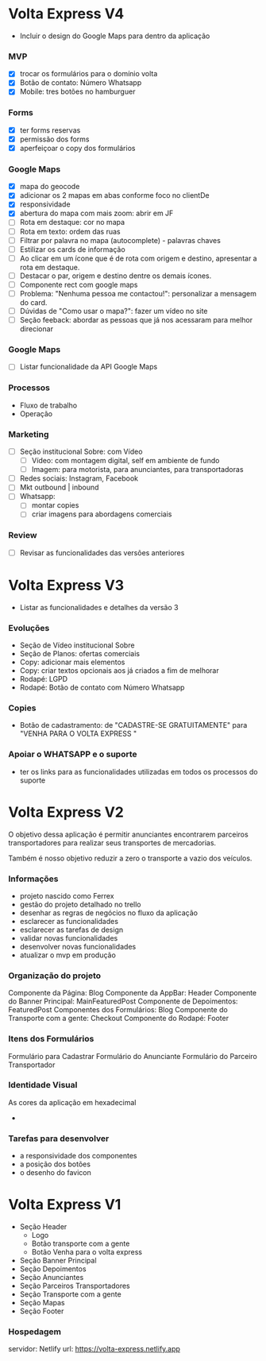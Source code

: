 # Volta Express V4

- Incluir o design do Google Maps para dentro da aplicação
 
### MVP

- [x] trocar os formulários para o domínio volta  
- [x] Botão de contato: Número Whatsapp
- [x] Mobile: tres botões no hamburguer 
  
### Forms

- [x] ter forms reservas 
- [x] permissão dos forms
- [x] aperfeiçoar o copy dos formulários

### Google Maps 

- [x] mapa do geocode 
- [x] adicionar os 2 mapas em abas conforme foco no clientDe  
- [x] responsividade 
- [x] abertura do mapa com mais zoom: abrir em JF    
- [ ] Rota em destaque: cor no mapa
- [ ] Rota em texto: ordem das ruas
- [ ] Filtrar por palavra no mapa (autocomplete) - palavras chaves 
- [ ] Estilizar os cards de informação
- [ ] Ao clicar em um ícone que é de rota com origem e destino, apresentar a rota em destaque.
- [ ] Destacar o par, origem e destino dentre os demais ícones.
- [ ] Componente rect com google maps
- [ ] Problema: "Nenhuma pessoa me contactou!": personalizar a mensagem do card.
- [ ] Dúvidas de "Como usar o mapa?": fazer um vídeo no site
- [ ] Seção feeback: abordar as pessoas que já nos acessaram para melhor direcionar

### Google Maps 

- [ ] Listar funcionalidade da API Google Maps
  
### Processos

- Fluxo de trabalho
- Operação

### Marketing

- [ ] Seção institucional Sobre: com Vídeo 
  - [ ] Vídeo: com montagem digital, self em ambiente de fundo
  - [ ] Imagem: para motorista, para anunciantes, para transportadoras
- [ ] Redes sociais: Instagram, Facebook
- [ ] Mkt outbound | inbound
- [ ] Whatsapp:
  - [ ] montar copies
  - [ ] criar imagens para abordagens comerciais

### Review

- [ ] Revisar as funcionalidades das versões anteriores

# Volta Express V3

- Listar as funcionalidades e detalhes da versão 3

### Evoluções

- Seção de Vídeo institucional Sobre 
- Seção de Planos: ofertas comerciais 
- Copy: adicionar mais elementos 
- Copy: criar textos opcionais aos já criados a fim de melhorar 
- Rodapé: LGPD
- Rodapé: Botão de contato com Número Whatsapp

### Copies

- Botão de cadastramento: de "CADASTRE-SE GRATUITAMENTE" para "VENHA PARA O VOLTA EXPRESS "

### Apoiar o WHATSAPP e o suporte 

- ter os links para as funcionalidades utilizadas em todos os processos do suporte
  
# Volta Express V2

O objetivo dessa aplicação é permitir anunciantes encontrarem parceiros transportadores para realizar seus transportes de mercadorias.

Também é nosso objetivo reduzir a zero o transporte a vazio dos veículos.

### Informações

- projeto nascido como Ferrex
- gestão do projeto detalhado no trello
- desenhar as regras de negócios no fluxo da aplicação 
- esclarecer as funcionalidades
- esclarecer as tarefas de design
- validar novas funcionalidades
- desenvolver novas funcionalidades
- atualizar o mvp em produção

### Organização do projeto

Componente da Página: Blog
Componente da AppBar: Header 
Componente do Banner Principal: MainFeaturedPost 
Componente de Depoimentos: FeaturedPost 
Componentes dos Formulários: Blog
Componente do Transporte com a gente: Checkout 
Componente do Rodapé: Footer
    
### Itens dos Formulários

Formulário para Cadastrar
Formulário do Anunciante
Formulário do Parceiro Transportador
    
### Identidade Visual

As cores da aplicação em hexadecimal

- 

### Tarefas para desenvolver

- a responsividade dos componentes
- a posição dos botões
- o desenho do favicon 

# Volta Express V1

- Seção Header
  - Logo
  - Botão transporte com a gente
  - Botão Venha para o volta express
- Seção Banner Principal
- Seção Depoimentos
- Seção Anunciantes
- Seção Parceiros Transportadores
- Seção Transporte com a gente
- Seção Mapas
- Seção Footer

### Hospedagem

servidor: Netlify
url: https://volta-express.netlify.app
